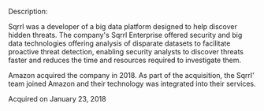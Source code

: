 Description:

Sqrrl was a developer of a big data platform designed to help discover hidden threats. The company's Sqrrl Enterprise offered security and big data technologies offering analysis of disparate datasets to facilitate proactive threat detection, enabling security analysts to discover threats faster and reduces the time and resources required to investigate them.

Amazon acquired the company in 2018. As part of the acquisition, the Sqrrl' team joined Amazon and their technology was integrated into their services.

Acquired on January 23, 2018